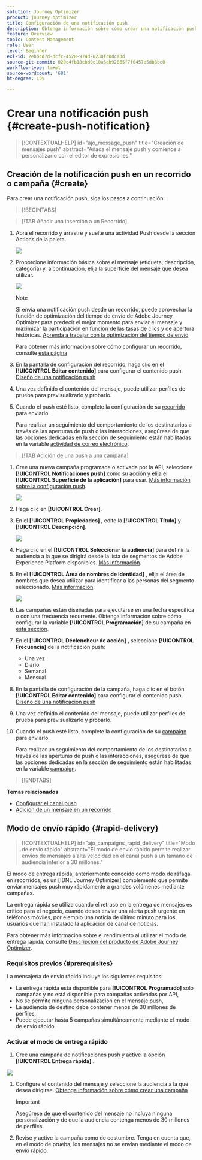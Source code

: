 ```yaml
---
solution: Journey Optimizer
product: journey optimizer
title: Configuración de una notificación push
description: Obtenga información sobre cómo crear una notificación push en Journey Optimizer
feature: Overview
topic: Content Management
role: User
level: Beginner
exl-id: 2ebbcd7d-dcfc-4528-974d-6230fc0dca3d
source-git-commit: 020c4fb18cbd0c10a6eb92865f7f0457e5db8bc0
workflow-type: tm+mt
source-wordcount: '681'
ht-degree: 15%

---
```


# Crear una notificación push {#create-push-notification}

>[!CONTEXTUALHELP]
>id="ajo_message_push"
>title="Creación de mensajes push"
>abstract="Añada el mensaje push y comience a personalizarlo con el editor de expresiones."

## Creación de la notificación push en un recorrido o campaña {#create}

Para crear una notificación push, siga los pasos a continuación:

>[!BEGINTABS]

>[!TAB Añadir una inserción a un Recorrido]

1. Abra el recorrido y arrastre y suelte una actividad Push desde la sección Actions de la paleta.

   ![](assets/push_create_1.png)

1. Proporcione información básica sobre el mensaje (etiqueta, descripción, categoría) y, a continuación, elija la superficie del mensaje que desea utilizar.

   ![](assets/push_create_2.png)

   >[!NOTE]
   >
   >Si envía una notificación push desde un recorrido, puede aprovechar la función de optimización del tiempo de envío de Adobe Journey Optimizer para predecir el mejor momento para enviar el mensaje y maximizar la participación en función de las tasas de clics y de apertura históricas. [Aprenda a trabajar con la optimización del tiempo de envío](../building-journeys/journeys-message.md#send-time-optimization)

   Para obtener más información sobre cómo configurar un recorrido, consulte [esta página](../building-journeys/journey-gs.md)

1. En la pantalla de configuración del recorrido, haga clic en el **[!UICONTROL Editar contenido]** para configurar el contenido push. [Diseño de una notificación push](design-push.md)

1. Una vez definido el contenido del mensaje, puede utilizar perfiles de prueba para previsualizarlo y probarlo.

1. Cuando el push esté listo, complete la configuración de su [recorrido](../building-journeys/journey-gs.md) para enviarlo.

   Para realizar un seguimiento del comportamiento de los destinatarios a través de las aperturas de push o las interacciones, asegúrese de que las opciones dedicadas en la sección de seguimiento están habilitadas en la variable [actividad de correo electrónico](../building-journeys/journeys-message.md).

>[!TAB Adición de una push a una campaña]

1. Cree una nueva campaña programada o activada por la API, seleccione **[!UICONTROL Notificaciones push]** como su acción y elija el **[!UICONTROL Superficie de la aplicación]** para usar. [Más información sobre la configuración push](push-configuration.md).

   ![](assets/push_create_3.png)

1. Haga clic en **[!UICONTROL Crear]**.

1. En el **[!UICONTROL Propiedades]** , edite la **[!UICONTROL Título]** y **[!UICONTROL Descripción]**.

   ![](assets/push_create_4.png)

1. Haga clic en el **[!UICONTROL Seleccionar la audiencia]** para definir la audiencia a la que se dirigirá desde la lista de segmentos de Adobe Experience Platform disponibles. [Más información](../segment/about-segments.md).

1. En el **[!UICONTROL Área de nombres de identidad]** , elija el área de nombres que desea utilizar para identificar a las personas del segmento seleccionado. [Más información](../event/about-creating.md#select-the-namespace).

   ![](assets/push_create_5.png)

1. Las campañas están diseñadas para ejecutarse en una fecha específica o con una frecuencia recurrente. Obtenga información sobre cómo configurar la variable **[!UICONTROL Programación]** de su campaña en [esta sección](../campaigns/create-campaign.md#schedule).

1. En el **[!UICONTROL Déclencheur de acción]** , seleccione **[!UICONTROL Frecuencia]** de la notificación push:

   * Una vez
   * Diario
   * Semanal
   * Mensual

1. En la pantalla de configuración de la campaña, haga clic en el botón **[!UICONTROL Editar contenido]** para configurar el contenido push. [Diseño de una notificación push](design-push.md)

1. Una vez definido el contenido del mensaje, puede utilizar perfiles de prueba para previsualizarlo y probarlo.

1. Cuando el push esté listo, complete la configuración de su [campaign](../campaigns/create-campaign.md) para enviarlo.

   Para realizar un seguimiento del comportamiento de los destinatarios a través de las aperturas de push o las interacciones, asegúrese de que las opciones dedicadas en la sección de seguimiento están habilitadas en la variable [campaign](../campaigns/create-campaign.md).

>[!ENDTABS]

**Temas relacionados**

* [Configurar el canal push](push-gs.md)
* [Adición de un mensaje en un recorrido](../building-journeys/journeys-message.md)

## Modo de envío rápido {#rapid-delivery}

>[!CONTEXTUALHELP]
>id="ajo_campaigns_rapid_delivery"
>title="Modo de envío rápido"
>abstract="El modo de envío rápido permite realizar envíos de mensajes a alta velocidad en el canal push a un tamaño de audiencia inferior a 30 millones."

El modo de entrega rápida, anteriormente conocido como modo de ráfaga en recorridos, es un [!DNL Journey Optimizer] complemento que permite enviar mensajes push muy rápidamente a grandes volúmenes mediante campañas.

La entrega rápida se utiliza cuando el retraso en la entrega de mensajes es crítico para el negocio, cuando desea enviar una alerta push urgente en teléfonos móviles, por ejemplo una noticia de último minuto para los usuarios que han instalado la aplicación de canal de noticias.

Para obtener más información sobre el rendimiento al utilizar el modo de entrega rápida, consulte [Descripción del producto de Adobe Journey Optimizer](https://helpx.adobe.com/es/legal/product-descriptions/adobe-journey-optimizer.html).

### Requisitos previos {#prerequisites}

La mensajería de envío rápido incluye los siguientes requisitos:

* La entrega rápida está disponible para **[!UICONTROL Programado]** solo campañas y no está disponible para campañas activadas por API,
* No se permite ninguna personalización en el mensaje push,
* La audiencia de destino debe contener menos de 30 millones de perfiles,
* Puede ejecutar hasta 5 campañas simultáneamente mediante el modo de envío rápido.

### Activar el modo de entrega rápido

1. Cree una campaña de notificaciones push y active la opción **[!UICONTROL Entrega rápida]** .

![](assets/create-campaign-burst.png)

1. Configure el contenido del mensaje y seleccione la audiencia a la que desea dirigirse. [Obtenga información sobre cómo crear una campaña](#create)

   >[!IMPORTANT]
   >
   >Asegúrese de que el contenido del mensaje no incluya ninguna personalización y de que la audiencia contenga menos de 30 millones de perfiles.

1. Revise y active la campaña como de costumbre. Tenga en cuenta que, en el modo de prueba, los mensajes no se envían mediante el modo de envío rápido.